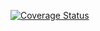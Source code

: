 [![Coverage Status](https://coveralls.io/repos/github/fish895623/tasks/badge.svg?branch=develop)](https://coveralls.io/github/fish895623/tasks?branch=develop)
